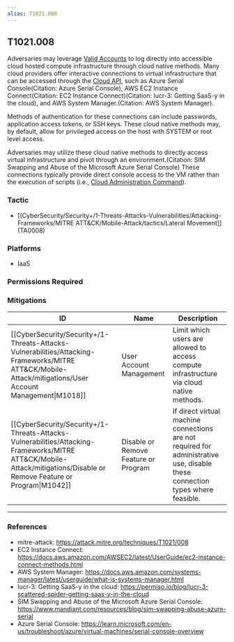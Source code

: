 ```yaml
---
alias: T1021.008
---
```


## T1021.008

Adversaries may leverage [Valid Accounts](https://attack.mitre.org/techniques/T1078) to log directly into accessible cloud hosted compute infrastructure through cloud native methods. Many cloud providers offer interactive connections to virtual infrastructure that can be accessed through the [Cloud API](https://attack.mitre.org/techniques/T1059/009), such as Azure Serial Console(Citation: Azure Serial Console), AWS EC2 Instance Connect(Citation: EC2 Instance Connect)(Citation: lucr-3: Getting SaaS-y in the cloud), and AWS System Manager.(Citation: AWS System Manager).

Methods of authentication for these connections can include passwords, application access tokens, or SSH keys. These cloud native methods may, by default, allow for privileged access on the host with SYSTEM or root level access. 

Adversaries may utilize these cloud native methods to directly access virtual infrastructure and pivot through an environment.(Citation: SIM Swapping and Abuse of the Microsoft Azure Serial Console) These connections typically provide direct console access to the VM rather than the execution of scripts (i.e., [Cloud Administration Command](https://attack.mitre.org/techniques/T1651)).


### Tactic
- [[CyberSecurity/Security+/1-Threats-Attacks-Vulnerabilities/Attacking-Frameworks/MITRE ATT&CK/Mobile-Attack/tactics/Lateral Movement]] (TA0008)

### Platforms
- IaaS

### Permissions Required

### Mitigations

| ID | Name | Description |
| --- | --- | --- |
| [[CyberSecurity/Security+/1-Threats-Attacks-Vulnerabilities/Attacking-Frameworks/MITRE ATT&CK/Mobile-Attack/mitigations/User Account Management\|M1018]] | User Account Management | Limit which users are allowed to access compute infrastructure via cloud native methods. |
| [[CyberSecurity/Security+/1-Threats-Attacks-Vulnerabilities/Attacking-Frameworks/MITRE ATT&CK/Mobile-Attack/mitigations/Disable or Remove Feature or Program\|M1042]] | Disable or Remove Feature or Program | If direct virtual machine connections are not required for administrative use, disable these connection types where feasible. |


---
### References

- mitre-attack: https://attack.mitre.org/techniques/T1021/008
- EC2 Instance Connect: https://docs.aws.amazon.com/AWSEC2/latest/UserGuide/ec2-instance-connect-methods.html
- AWS System Manager: https://docs.aws.amazon.com/systems-manager/latest/userguide/what-is-systems-manager.html
- lucr-3: Getting SaaS-y in the cloud: https://permiso.io/blog/lucr-3-scattered-spider-getting-saas-y-in-the-cloud
- SIM Swapping and Abuse of the Microsoft Azure Serial Console: https://www.mandiant.com/resources/blog/sim-swapping-abuse-azure-serial
- Azure Serial Console: https://learn.microsoft.com/en-us/troubleshoot/azure/virtual-machines/serial-console-overview
